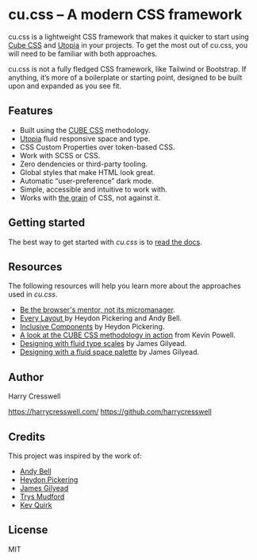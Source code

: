 # cu.css – A modern CSS framework

cu.css is a lightweight CSS framework that makes it quicker to start using [Cube CSS](https://cube.fyi/) and [Utopia](https://utopia.fyi/) in your projects. To get the most out of cu.css, you will need to be familiar with both approaches.

cu.css is not a fully fledged CSS framework, like Tailwind or Bootstrap. If anything, it’s more of a boilerplate or starting point, designed to be built upon and expanded as you see fit.

## Features

- Built using the [CUBE CSS](https://cube.fyi/) methodology.
- [Utopia](https://utopia.fyi/) fluid responsive space and type.
- CSS Custom Properties over token-based CSS.
- Work with SCSS or CSS.
- Zero dendencies or third-party tooling.
- Global styles that make HTML look great.
- Automatic “user-preference” dark mode.
- Simple, accessible and intuitive to work with.
- Works with [the grain](https://frankchimero.com/blog/2015/the-webs-grain/) of CSS, not against it.

## Getting started

The best way to get started with *cu.css* is to [read the docs](/getting-started/). 

## Resources

The following resources will help you learn more about the approaches used in *cu.css*.

- [Be the browser's mentor, not its micromanager](https://heypresents.com/talks/be-the-browser-s-mentor-not-its-micromanager).
- [Every Layout ](https://every-layout.dev/) by Heydon Pickering and Andy Bell.
- [Inclusive Components](https://inclusive-components.design/) by Heydon Pickering.
- [A look at the CUBE CSS methodology in action](https://www.youtube.com/watch?v=NanhQvnvbR8) from Kevin Powell.
- [Designing with fluid type scales](https://utopia.fyi/blog/designing-with-fluid-type-scales) by James Gilyead.
- [Designing with a fluid space palette](https://utopia.fyi/blog/designing-with-a-fluid-space-palette) by James Gilyead.

## Author

Harry Cresswell

https://harrycresswell.com/
https://github.com/harrycresswell

## Credits

This project was inspired by the work of:

- [Andy Bell](https://andy-bell.co.uk/)
- [Heydon Pickering](https://heydonworks.com/)
- [James Gilyead](https://hustlersquad.net/)
- [Trys Mudford](https://www.trysmudford.com/)
- [Kev Quirk](https://kevquirk.com/)

## License

MIT